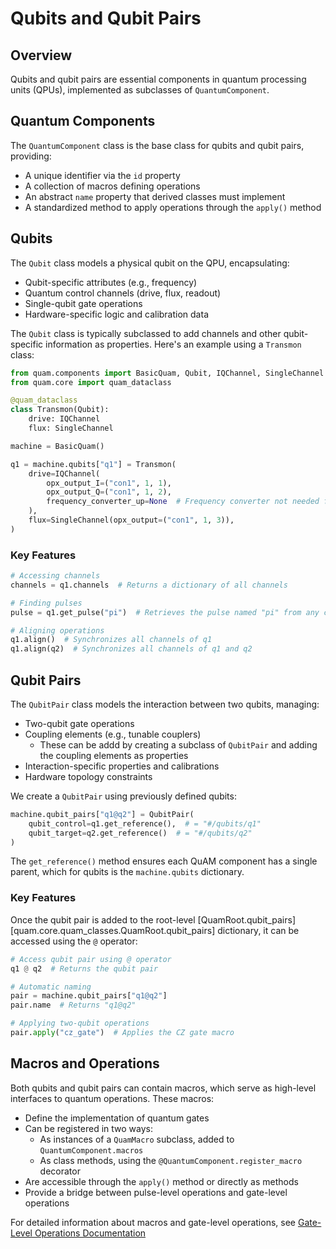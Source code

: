 # Qubits and Qubit Pairs

## Overview

Qubits and qubit pairs are essential components in quantum processing units (QPUs), implemented as subclasses of `QuantumComponent`.

## Quantum Components

The `QuantumComponent` class is the base class for qubits and qubit pairs, providing:

- A unique identifier via the `id` property
- A collection of macros defining operations
- An abstract `name` property that derived classes must implement
- A standardized method to apply operations through the `apply()` method

## Qubits

The `Qubit` class models a physical qubit on the QPU, encapsulating:

- Qubit-specific attributes (e.g., frequency)
- Quantum control channels (drive, flux, readout)
- Single-qubit gate operations
- Hardware-specific logic and calibration data

The `Qubit` class is typically subclassed to add channels and other qubit-specific information as properties. Here's an example using a `Transmon` class:

```python
from quam.components import BasicQuam, Qubit, IQChannel, SingleChannel
from quam.core import quam_dataclass

@quam_dataclass
class Transmon(Qubit):
    drive: IQChannel
    flux: SingleChannel

machine = BasicQuam()

q1 = machine.qubits["q1"] = Transmon(
    drive=IQChannel(
        opx_output_I=("con1", 1, 1),
        opx_output_Q=("con1", 1, 2),
        frequency_converter_up=None  # Frequency converter not needed for this example
    ),
    flux=SingleChannel(opx_output=("con1", 1, 3)),
)
```

### Key Features

```python
# Accessing channels
channels = q1.channels  # Returns a dictionary of all channels

# Finding pulses
pulse = q1.get_pulse("pi")  # Retrieves the pulse named "pi" from any channel

# Aligning operations
q1.align()  # Synchronizes all channels of q1
q1.align(q2)  # Synchronizes all channels of q1 and q2
```

## Qubit Pairs

The `QubitPair` class models the interaction between two qubits, managing:

- Two-qubit gate operations
- Coupling elements (e.g., tunable couplers)
  - These can be addd by creating a subclass of `QubitPair` and adding the coupling elements as properties
- Interaction-specific properties and calibrations
- Hardware topology constraints

We create a `QubitPair` using previously defined qubits:

```python
machine.qubit_pairs["q1@q2"] = QubitPair(
    qubit_control=q1.get_reference(),  # = "#/qubits/q1"
    qubit_target=q2.get_reference()  # = "#/qubits/q2"
)
```

The `get_reference()` method ensures each QuAM component has a single parent, which for qubits is the `machine.qubits` dictionary.

### Key Features

Once the qubit pair is added to the root-level [QuamRoot.qubit_pairs][quam.core.quam_classes.QuamRoot.qubit_pairs] dictionary, it can be accessed using the `@` operator:

```python
# Access qubit pair using @ operator
q1 @ q2  # Returns the qubit pair

# Automatic naming
pair = machine.qubit_pairs["q1@q2"]
pair.name  # Returns "q1@q2"

# Applying two-qubit operations
pair.apply("cz_gate")  # Applies the CZ gate macro
```

## Macros and Operations

Both qubits and qubit pairs can contain macros, which serve as high-level interfaces to quantum operations. These macros:

- Define the implementation of quantum gates
- Can be registered in two ways:
  - As instances of a `QuamMacro` subclass, added to `QuantumComponent.macros`
  - As class methods, using the `@QuantumComponent.register_macro` decorator
- Are accessible through the `apply()` method or directly as methods
- Provide a bridge between pulse-level operations and gate-level operations

For detailed information about macros and gate-level operations, see [Gate-Level Operations Documentation](../features/gate-level-operations.md)
